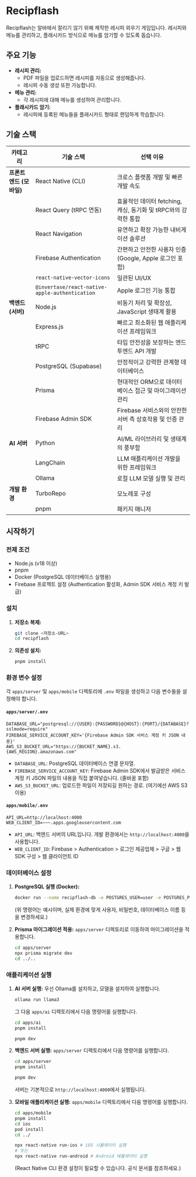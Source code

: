 # Recipflash

Recipflash는 알바에서 잘리기 않기 위해 제작한 레시피 외우기 게임입니다. 레시피와 메뉴를 관리하고, 플래시카드 방식으로 메뉴를 암기할 수 있도록 돕습니다.

## 주요 기능

- **레시피 관리:**
  - PDF 파일을 업로드하면 레시피를 자동으로 생성해줍니다.
  - 레시피 수동 생성 또한 가능합니다.
- **메뉴 관리:**
  - 각 레시피에 대해 메뉴를 생성하여 관리합니다.
- **플래시카드 암기:**
  - 레시피에 등록된 메뉴들을 플래시카드 형태로 랜덤하게 학습합니다.

## 기술 스택

| 카테고리                | 기술 스택                                      | 선택 이유                                                      |
| ----------------------- | ---------------------------------------------- | -------------------------------------------------------------- |
| **프론트엔드 (모바일)** | React Native (CLI)                             | 크로스 플랫폼 개발 및 빠른 개발 속도                           |
|                         | React Query (tRPC 연동)                        | 효율적인 데이터 fetching, 캐싱, 동기화 및 tRPC와의 강력한 통합 |
|                         | React Navigation                               | 유연하고 확장 가능한 내비게이션 솔루션                         |
|                         | Firebase Authentication                        | 간편하고 안전한 사용자 인증 (Google, Apple 로그인 포함)        |
|                         | `react-native-vector-icons`                    | 일관된 UI/UX                                                   |
|                         | `@invertase/react-native-apple-authentication` | Apple 로그인 기능 통합                                         |
| **백엔드 (서버)**       | Node.js                                        | 비동기 처리 및 확장성, JavaScript 생태계 활용                  |
|                         | Express.js                                     | 빠르고 최소화된 웹 애플리케이션 프레임워크                     |
|                         | tRPC                                           | 타입 안전성을 보장하는 엔드투엔드 API 개발                     |
|                         | PostgreSQL (Supabase)                          | 안정적이고 강력한 관계형 데이터베이스                          |
|                         | Prisma                                         | 현대적인 ORM으로 데이터베이스 접근 및 마이그레이션 관리        |
|                         | Firebase Admin SDK                             | Firebase 서비스와의 안전한 서버 측 상호작용 및 인증 관리       |
| **AI 서버**             | Python                                         | AI/ML 라이브러리 및 생태계의 풍부함                            |
|                         | LangChain                                      | LLM 애플리케이션 개발을 위한 프레임워크                        |
|                         | Ollama                                         | 로컬 LLM 모델 실행 및 관리                                     |
| **개발 환경**             | TurboRepo                                      | 모노레포 구성                                           |
|                         | pnpm                                         | 패키지 매니저                                                    |

## 시작하기

### 전제 조건

- Node.js (v18 이상)
- pnpm
- Docker (PostgreSQL 데이터베이스 실행용)
- Firebase 프로젝트 설정 (Authentication 활성화, Admin SDK 서비스 계정 키 발급)

### 설치

1.  **저장소 복제:**

    ```bash
    git clone <저장소-URL>
    cd recipflash
    ```

2.  **의존성 설치:**
    ```bash
    pnpm install
    ```

### 환경 변수 설정

각 `apps/server` 및 `apps/mobile` 디렉토리에 `.env` 파일을 생성하고 다음 변수들을 설정해야 합니다.

#### `apps/server/.env`

```env
DATABASE_URL="postgresql://{USER}:{PASSWORD}@{HOST}:{PORT}/{DATABASE}?sslmode=require"
FIREBASE_SERVICE_ACCOUNT_KEY='{Firebase Admin SDK 서비스 계정 키 JSON 내용}'
AWS_S3_BUCKET_URL="https://{BUCKET_NAME}.s3.{AWS_REGION}.amazonaws.com"
```

- `DATABASE_URL`: PostgreSQL 데이터베이스 연결 문자열.
- `FIREBASE_SERVICE_ACCOUNT_KEY`: Firebase Admin SDK에서 발급받은 서비스 계정 키 JSON 파일의 내용을 직접 붙여넣습니다. (줄바꿈 포함)
- `AWS_S3_BUCKET_URL`: 업로드한 파일이 저장되길 원하는 경로. (여기에선 AWS S3 이용)

#### `apps/mobile/.env`

```env
API_URL=http://localhost:4000
WEB_CLIENT_ID=~~~.apps.googleusercontent.com
```

- `API_URL`: 백엔드 서버의 URL입니다. 개발 환경에서는 `http://localhost:4000`을 사용합니다.
- `WEB_CLIENT_ID`: Firebase > Authentication > 로그인 제공업체 > 구글 > 웹 SDK 구성 > 웹 클라이언트 ID

### 데이터베이스 설정

1.  **PostgreSQL 실행 (Docker):**

    ```bash
    docker run --name recipflash-db -e POSTGRES_USER=user -e POSTGRES_PASSWORD=password -e POSTGRES_DB=recipflash -p 5432:5432 -d postgres
    ```

    (위 명령어는 예시이며, 실제 환경에 맞게 사용자, 비밀번호, 데이터베이스 이름 등을 변경하세요.)

2.  **Prisma 마이그레이션 적용:**
    `apps/server` 디렉토리로 이동하여 마이그레이션을 적용합니다.
    ```bash
    cd apps/server
    npx prisma migrate dev
    cd ../..
    ```

### 애플리케이션 실행

1.  **AI 서버 실행:**
    우선 Ollama를 설치하고, 모델을 설치하여 실행합니다.

    ```bash
    ollama run llama3
    ```
    
    그 다음 `apps/ai` 디렉토리에서 다음 명령어를 실행합니다.

    ```bash
    cd apps/ai
    pnpm install
    
    pnpm dev
    ```

2.  **백엔드 서버 실행:**
    `apps/server` 디렉토리에서 다음 명령어를 실행합니다.

    ```bash
    cd apps/server
    pnpm install
    
    pnpm dev
    ```

    서버는 기본적으로 `http://localhost:4000`에서 실행됩니다.

3.  **모바일 애플리케이션 실행:**
    `apps/mobile` 디렉토리에서 다음 명령어를 실행합니다.

    ```bash
    cd apps/mobile
    pnpm install
    cd ios
    pod install
    cd ../
    
    npx react-native run-ios # iOS 시뮬레이터 실행
    # 또는
    npx react-native run-android # Android 에뮬레이터 실행
    ```

    (React Native CLI 환경 설정이 필요할 수 있습니다. 공식 문서를 참조하세요.)
